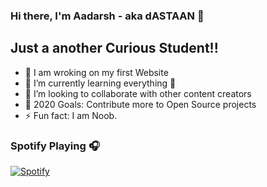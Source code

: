 ### Hi there, I'm Aadarsh - aka dASTAAN 👋


## Just a another Curious Student!!

- 🔭 I am wroking on my first Website
- 🌱 I’m currently learning everything 🤣
- 👯 I’m looking to collaborate with other content creators
- 🥅 2020 Goals: Contribute more to Open Source projects
- ⚡ Fun fact: I am Noob.

### Spotify Playing 🎧

[<img src="countingstars.png" alt = Spotify Playing/>](https://open.spotify.com/album/6PzrFytpiNH6aeJBGbK25G?highlight=spotify:track:7oTth77HJhTFyHHI5jjrh9)